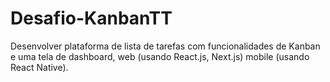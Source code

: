 # Desafio-KanbanTT
Desenvolver plataforma de lista de tarefas com funcionalidades de Kanban e uma tela de dashboard, web (usando React.js, Next.js) mobile (usando React Native).

